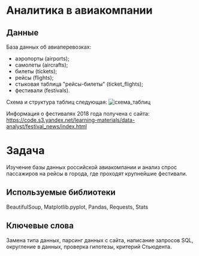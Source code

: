 # Аналитика в авиакомпании

## Данные
База данных об авиаперевозках:
- аэропорты (airports);
- самолеты (aircrafts);
- билеты (tickets);
- рейсы (flights);
- стыковая таблица "рейсы-билеты" (ticket_flights);
- фестивали (festivals).

Схема и структура таблиц следующая:
![схема_таблиц](https://github.com/valentinatihova/Yandex_projects/raw/master/airports_analytics/схема_таблиц.jpg)

Информация о фестивалях 2018 года получена с сайта:  https://code.s3.yandex.net/learning-materials/data-analyst/festival_news/index.html

# Задача
Изучение базы данных российской авиакомпании и анализ спрос пассажиров на рейсы в города, где проходят крупнейшие фестивали.

## Используемые библиотеки
BeautifulSoup, Matplotlib.pyplot, Pandas, Requests, Stats

## Ключевые слова
Замена типа данных, парсинг данных с сайта, написание запросов SQL, округление в данных, проверка гипотезы, критерий Стьюдента.
